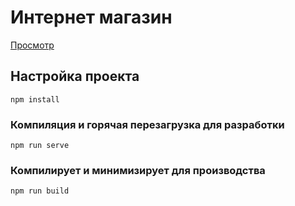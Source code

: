 # Интернет магазин

[Просмотр](https://shop-f0925.web.app/)

## Настройка проекта
```
npm install
```

### Компиляция и горячая перезагрузка для разработки
```
npm run serve
```

### Компилирует и минимизирует для производства
```
npm run build
```
